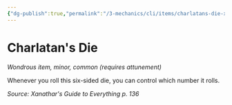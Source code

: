 ```yaml
---
{"dg-publish":true,"permalink":"/3-mechanics/cli/items/charlatans-die-xge/","tags":["ttrpg-cli/compendium/src/5e/xge","ttrpg-cli/item/attunement/required","ttrpg-cli/item/rarity/common","ttrpg-cli/item/tier/minor"],"noteIcon":""}
---
```


# Charlatan's Die
*Wondrous item, minor, common (requires attunement)*  



Whenever you roll this six-sided die, you can control which number it rolls.

*Source: Xanathar's Guide to Everything p. 136*